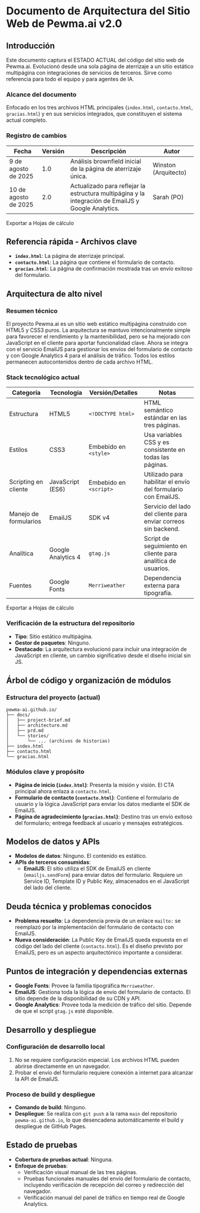 # Documento de Arquitectura del Sitio Web de Pewma.ai v2.0

## Introducción

Este documento captura el ESTADO ACTUAL del código del sitio web de Pewma.ai. Evolucionó desde una sola página de aterrizaje a un sitio estático multipágina con integraciones de servicios de terceros. Sirve como referencia para todo el equipo y para agentes de IA.

### Alcance del documento

Enfocado en los tres archivos HTML principales (`index.html`, `contacto.html`, `gracias.html`) y en sus servicios integrados, que constituyen el sistema actual completo.

### Registro de cambios

| Fecha | Versión | Descripción | Autor |
| --- | --- | --- | --- |
| 9 de agosto de 2025 | 1.0 | Análisis brownfield inicial de la página de aterrizaje única. | Winston (Arquitecto) |
| 10 de agosto de 2025 | 2.0 | Actualizado para reflejar la estructura multipágina y la integración de EmailJS y Google Analytics. | Sarah (PO) |

Exportar a Hojas de cálculo

## Referencia rápida - Archivos clave

- **`index.html`**: La página de aterrizaje principal.
- **`contacto.html`**: La página que contiene el formulario de contacto.
- **`gracias.html`**: La página de confirmación mostrada tras un envío exitoso del formulario.

## Arquitectura de alto nivel

### Resumen técnico

El proyecto Pewma.ai es un sitio web estático multipágina construido con HTML5 y CSS3 puros. La arquitectura se mantuvo intencionalmente simple para favorecer el rendimiento y la mantenibilidad, pero se ha mejorado con JavaScript en el cliente para aportar funcionalidad clave. Ahora se integra con el servicio EmailJS para gestionar los envíos del formulario de contacto y con Google Analytics 4 para el análisis de tráfico. Todos los estilos permanecen autocontenidos dentro de cada archivo HTML.

### Stack tecnológico actual

| Categoría | Tecnología | Versión/Detalles | Notas |
| --- | --- | --- | --- |
| Estructura | HTML5 | `<!DOCTYPE html>` | HTML semántico estándar en las tres páginas. |
| Estilos | CSS3 | Embebido en `<style>` | Usa variables CSS y es consistente en todas las páginas. |
| Scripting en cliente | JavaScript (ES6) | Embebido en `<script>` | Utilizado para habilitar el envío del formulario con EmailJS. |
| Manejo de formularios | EmailJS | SDK v4 | Servicio del lado del cliente para enviar correos sin backend. |
| Analítica | Google Analytics 4 | `gtag.js` | Script de seguimiento en cliente para analítica de usuarios. |
| Fuentes | Google Fonts | `Merriweather` | Dependencia externa para tipografía. |

Exportar a Hojas de cálculo

### Verificación de la estructura del repositorio

- **Tipo**: Sitio estático multipágina.
- **Gestor de paquetes**: Ninguno.
- **Destacado**: La arquitectura evolucionó para incluir una integración de JavaScript en cliente, un cambio significativo desde el diseño inicial sin JS.

## Árbol de código y organización de módulos

### Estructura del proyecto (actual)

```plaintext
pewma-ai.github.io/
├── docs/
│   ├── project-brief.md
│   ├── architecture.md
│   ├── prd.md
│   └── stories/
│       └── ... (archivos de historias)
├── index.html
├── contacto.html
└── gracias.html
```

### Módulos clave y propósito

- **Página de inicio (`index.html`)**: Presenta la misión y visión. El CTA principal ahora enlaza a `contacto.html`.
- **Formulario de contacto (`contacto.html`)**: Contiene el formulario de usuario y la lógica JavaScript para enviar los datos mediante el SDK de EmailJS.
- **Página de agradecimiento (`gracias.html`)**: Destino tras un envío exitoso del formulario; entrega feedback al usuario y mensajes estratégicos.

## Modelos de datos y APIs

- **Modelos de datos**: Ninguno. El contenido es estático.
- **APIs de terceros consumidas**:
  - **EmailJS**: El sitio utiliza el SDK de EmailJS en cliente (`emailjs.sendForm`) para enviar datos del formulario. Requiere un Service ID, Template ID y Public Key, almacenados en el JavaScript del lado del cliente.

## Deuda técnica y problemas conocidos

- **Problema resuelto**: La dependencia previa de un enlace `mailto:` se reemplazó por la implementación del formulario de contacto con EmailJS.
- **Nueva consideración**: La Public Key de EmailJS queda expuesta en el código del lado del cliente (`contacto.html`). Es el diseño previsto por EmailJS, pero es un aspecto arquitectónico importante a considerar.

## Puntos de integración y dependencias externas

- **Google Fonts**: Provee la familia tipográfica `Merriweather`.
- **EmailJS**: Gestiona toda la lógica de envío del formulario de contacto. El sitio depende de la disponibilidad de su CDN y API.
- **Google Analytics**: Provee toda la medición de tráfico del sitio. Depende de que el script `gtag.js` esté disponible.

## Desarrollo y despliegue

### Configuración de desarrollo local

1. No se requiere configuración especial. Los archivos HTML pueden abrirse directamente en un navegador.
2. Probar el envío del formulario requiere conexión a internet para alcanzar la API de EmailJS.

### Proceso de build y despliegue

- **Comando de build**: Ninguno.
- **Despliegue**: Se realiza con `git push` a la rama `main` del repositorio `pewma-ai.github.io`, lo que desencadena automáticamente el build y despliegue de GitHub Pages.

## Estado de pruebas

- **Cobertura de pruebas actual**: Ninguna.
- **Enfoque de pruebas**:
  - Verificación visual manual de las tres páginas.
  - Pruebas funcionales manuales del envío del formulario de contacto, incluyendo verificación de recepción del correo y redirección del navegador.
  - Verificación manual del panel de tráfico en tiempo real de Google Analytics.
```